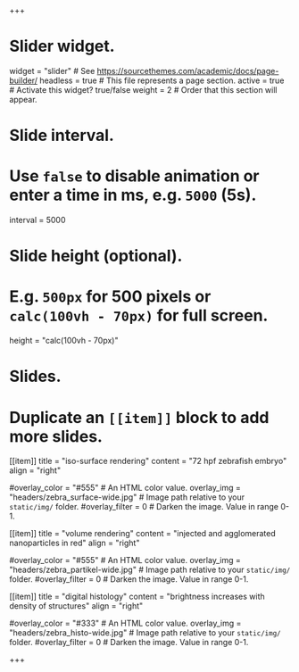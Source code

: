 +++
# Slider widget.
widget = "slider"  # See https://sourcethemes.com/academic/docs/page-builder/
headless = true  # This file represents a page section.
active = true  # Activate this widget? true/false
weight = 2  # Order that this section will appear.

# Slide interval.
# Use `false` to disable animation or enter a time in ms, e.g. `5000` (5s).
interval = 5000

# Slide height (optional).
# E.g. `500px` for 500 pixels or `calc(100vh - 70px)` for full screen.
height = "calc(100vh - 70px)"

# Slides.
# Duplicate an `[[item]]` block to add more slides.

[[item]]
  title = "iso-surface rendering"
  content = "72 hpf zebrafish embryo"
  align = "right"

  #overlay_color = "#555"  # An HTML color value.
  overlay_img = "headers/zebra_surface-wide.jpg"  # Image path relative to your `static/img/` folder.
  #overlay_filter = 0  # Darken the image. Value in range 0-1.
  
[[item]]
  title = "volume rendering"
  content = "injected and agglomerated nanoparticles in red"
  align = "right"

  #overlay_color = "#555"  # An HTML color value.
  overlay_img = "headers/zebra_partikel-wide.jpg"  # Image path relative to your `static/img/` folder.
  #overlay_filter = 0  # Darken the image. Value in range 0-1.

[[item]]
  title = "digital histology"
  content = "brightness increases with density of structures"
  align = "right"

  #overlay_color = "#333"  # An HTML color value.
  overlay_img = "headers/zebra_histo-wide.jpg"  # Image path relative to your `static/img/` folder.
  #overlay_filter = 0  # Darken the image. Value in range 0-1.
  

+++
